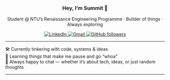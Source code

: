 <h3 align="center">Hey, I’m Summit 👋</h3>

<p align="center">
  Student @ NTU’s Renaissance Engineering Programme · Builder of things · Always exploring
</p>

<p align="center">
  <a href="https://www.linkedin.com/in/summit-bajaj/">
    <img alt="LinkedIn" src="https://img.shields.io/badge/LinkedIn-0A66C2?style=flat&logo=linkedin&logoColor=white" />
  </a>
  <a href="mailto:bajajsummit@gmail.com">
    <img alt="Gmail" src="https://img.shields.io/badge/Email-D14836?style=flat&logo=gmail&logoColor=white" />
  </a>
  <a href="https://github.com/Summitbajaj">
    <img alt="GitHub followers" src="https://img.shields.io/github/followers/Summitbajaj?label=Follow&style=social" />
  </a>
</p>

---

🛠 Currently tinkering with code, systems & ideas  
🌱 Learning things that make me pause and go “whoa”  
💬 Always happy to chat — whether it’s about tech, ideas, or just random thoughts

---
